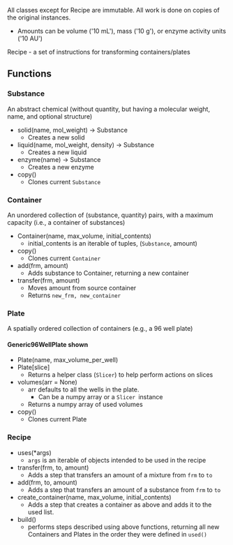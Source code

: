 
All classes except for Recipe are immutable. All work is done on copies of the original instances.

- Amounts can be volume ('10 mL'), mass ('10 g'), or enzyme activity units ('10 AU')

Recipe - a set of instructions for transforming containers/plates

## Functions
### Substance
An abstract chemical (without quantity, but having a molecular weight, name, and optional structure)
- solid(name, mol_weight) -> Substance
  - Creates a new solid
- liquid(name, mol_weight, density) -> Substance
  - Creates a new liquid
- enzyme(name) -> Substance
  - Creates a new enzyme
- copy()
  - Clones current `Substance`

### Container
An unordered collection of (substance, quantity) pairs, with a maximum capacity (i.e., a container of substances)
- Container(name, max_volume, initial_contents)
  - initial_contents is an iterable of tuples, (`Substance`, amount)
- copy()
  - Clones current `Container`
- add(frm, amount)
  - Adds substance to Container, returning a new container
- transfer(frm, amount)
  - Moves amount from source container
  - Returns `new_frm, new_container`


### Plate
A spatially ordered collection of containers (e.g., a 96 well plate)

#### Generic96WellPlate shown

- Plate(name, max_volume_per_well)
- Plate[slice]
  - Returns a helper class (`Slicer`) to help perform actions on slices
- volumes(arr = None)
  - arr defaults to all the wells in the plate.
    - Can be a numpy array or a `Slicer `instance
  - Returns a numpy array of used volumes
- copy()
  - Clones current Plate

### Recipe

- uses(*args)
  - `args` is an iterable of objects intended to be used in the recipe
- transfer(frm, to, amount)
  - Adds a step that transfers an amount of a mixture from `frm` to `to`
- add(frm, to, amount)
  - Adds a step that transfers an amount of a substance from `frm` to `to`
- create_container(name, max_volume, initial_contents)
  - Adds a step that creates a container as above and adds it to the used list.
- build()
  - performs steps described using above functions, returning all new Containers and Plates in the order they were defined in `used()`


